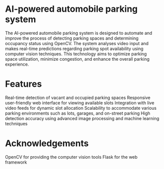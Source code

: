 # AI-powered automobile parking system
The AI-powered automobile parking system is designed to automate and improve the process of detecting parking spaces and determining occupancy status using OpenCV. The system analyses video input and makes real-time predictions regarding parking spot availability using computer vision techniques. This technology aims to optimize parking space utilization, minimize congestion, and enhance the overall parking experience.

# Features
Real-time detection of vacant and occupied parking spaces
Responsive user-friendly web interface for viewing available slots
Integration with live video feeds for dynamic slot allocation
Scalability to accommodate various parking environments such as lots, garages, and on-street parking
High detection accuracy using advanced image processing and machine learning techniques

# Acknowledgements
OpenCV for providing the computer vision tools
Flask for the web framework
